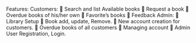 Features:
Customers:
 Search and list Available books
 Request a book
 Overdue books of his/her own
 Favorite’s books
 Feedback
Admin:
 Library Setup
 Book add, update, Remove.
 New account creation for customers.
 Overdue books of all customers
 Managing account
 Admin User Registration, Login.

